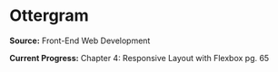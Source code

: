 # Ottergram
**Source:** Front-End Web Development

**Current Progress:**
Chapter 4: Responsive Layout with Flexbox pg. 65
